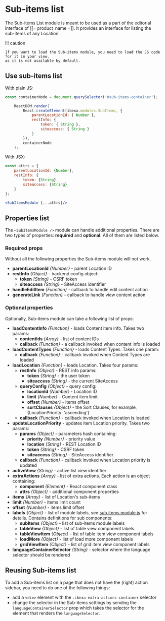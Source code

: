 # Sub-items list

The Sub-items List module is meant to be used as a part of the editorial interface of [[= product_name =]].
It provides an interface for listing the sub-items of any Location.

!!! caution

    If you want to load the Sub-items module, you need to load the JS code for it in your view,
    as it is not available by default.

## Use sub-items list

With plain JS:

``` js
const containerNode = document.querySelector('#sub-items-container');

    ReactDOM.render(
        React.createElement(ibexa.modules.SubItems, {
            parentLocationId: { Number },
            restInfo: {
                token: { String },
                siteaccess: { String }
            }
        }),
        containerNode
    );
```

With JSX:

``` jsx
const attrs = {
    parentLocationId: {Number},
    restInfo: {
        token: {String},
        siteaccess: {String}
    }
};

<SubItemsModule {...attrs}/>
```

## Properties list

The `<SubItemsModule />` module can handle additional properties. There are two types of properties: **required** and **optional**. All of them are listed below.

### Required props

Without all the following properties the Sub-items module will not work.

- **parentLocationId** _{Number}_ - parent Location ID
- **restInfo** _{Object}_ - backend config object:
    - **token** _{String}_ - CSRF token
    - **siteaccess** _{String}_ - SiteAccess identifier
- **handleEditItem** _{Function}_ - callback to handle edit content action
- **generateLink** _{Function}_ - callback to handle view content action

### Optional properties

Optionally, Sub-items module can take a following list of props:

- **loadContentInfo** _{Function}_ - loads Content item info. Takes two params:
    - **contentIds** _{Array}_ - list of content IDs
    - **callback** _{Function}_ - a callback invoked when content info is loaded
- **loadContentTypes** _{Function}_ - loads Content Types. Takes one param:
    - **callback** _{Function}_ - callback invoked when Content Types are loaded
- **loadLocation** _{Function}_ - loads Location. Takes four params:
    - **restInfo** _{Object}_ - REST info params:
        - **token** _{String}_ - the user token
        - **siteaccess** _{String}_ - the current SiteAccess
    - **queryConfig** _{Object}_ - query config:
        - **locationId** _{Number}_ - Location ID
        - **limit** _{Number}_ - Content item limit
        - **offset** _{Number}_ - items offset
        - **sortClauses** _{Object}_ - the Sort Clauses, for example, {LocationPriority: 'ascending'}
    - **callback** _{Function}_ - callback invoked when Location is loaded
- **updateLocationPriority** - updates item Location priority. Takes two params:
    - **params** _{Object}_ - parameters hash containing:
        - **priority** _{Number}_ - priority value
        - **location** _{String}_ - REST Location ID
        - **token** _{String}_ - CSRF token
        - **siteaccess** _{String}_ - SiteAccess identifier
    - **callback** _{Function}_ - callback invoked when Location priority is updated
- **activeView** _{String}_ - active list view identifier
- **extraActions** _{Array}_ - list of extra actions. Each action is an object containing:
    - **component** _{Element}_ - React component class
    - **attrs** _{Object}_ - additional component properties
- **items** _{Array}_ - list of Location's sub-items
- **limit** _{Number}_ - items limit count
- **offset** _{Number}_ - items limit offset
- **labels** _{Object}_ - list of module labels, see [sub.items.module.js](https://github.com/ibexa/admin-ui/blob/main/src/bundle/ui-dev/src/modules/sub-items/sub.items.module.js) for details. Contains definitions for sub components:
    - **subItems** _{Object}_ - list of sub-items module labels
    - **tableView** _{Object}_ - list of table view component labels
    - **tableViewItem** _{Object}_ - list of table item view component labels
    - **loadMore** _{Object}_ - list of load more component labels
    - **gridViewItem** _{Object}_ - list of grid item view component labels
- **languageContainerSelector** _{String}_ - selector where the language selector should be rendered

## Reusing Sub-items list

To add a Sub-items list on a page that does not have the (right) action sidebar, you need to do one of the following things:

- add a `<div>` element with the `.ibexa-extra-actions-container` selector
- change the selector in the Sub-items settings by sending the `languageContainerSelector` prop
which takes the selector for the element that renders the `languageSelector`.
